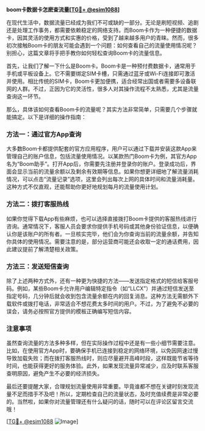 **boom卡数据卡怎麽查流量[[TG💪+ @esim1088](https://t.me/s/esim1088)]**

在现代生活中，数据流量已经成为我们不可或缺的一部分。无论是刷短视频、追剧还是处理工作事务，都需要依赖稳定的网络支持。而Boom卡作为一种便捷的数据卡，因其灵活的使用方式和实惠的价格，受到了越来越多用户的青睐。然而，很多初次接触Boom卡的朋友可能会遇到一个问题：如何查看自己的流量使用情况呢？别担心，这篇文章将手把手教你如何轻松查询Boom卡的流量信息。

首先，让我们了解一下什么是Boom卡。Boom卡是一种预付费数据卡，通常用于手机或平板设备上。它不需要绑定SIM卡槽，只需通过蓝牙或Wi-Fi连接即可激活并使用。相比传统的SIM卡，Boom卡更加便携，适合经常出国或者需要多设备联网的人群。不过，正因为它的灵活性，很多人对其操作流程不太熟悉，尤其是流量查询这一环节。

那么，具体该如何查看Boom卡的流量呢？其实方法非常简单，只需要几个步骤就能搞定。以下是详细的操作指南：

### 方法一：通过官方App查询

大多数Boom卡都提供配套的官方应用程序，用户可以通过下载并安装这款App来管理自己的账户信息，包括流量使用情况。以某款热门Boom卡为例，其官方App名为“Boom助手”。打开App后，你需要先注册并登录你的账户。登录成功后，界面会显示当前的流量余额以及剩余有效期等信息。如果你想更详细地了解流量消耗情况，可以点击“流量记录”选项，这里会列出每次上网的具体时间和流量消耗量。这种方式不仅直观，还能帮助你更好地规划每月的流量使用计划。

### 方法二：拨打客服热线

如果你觉得下载App有些麻烦，也可以选择直接拨打Boom卡提供的客服热线进行咨询。通常情况下，客服人员会要求你提供手机号码或其他身份验证信息，以便确认你是该账户的所有者。一旦核实完毕，他们会为你查询当前的流量余额，并告知你具体的使用情况。需要注意的是，部分运营商可能还会收取一定的通话费用，因此建议提前了解清楚相关政策。

### 方法三：发送短信查询

除了上述两种方式外，还有一种更为快捷的方法——发送指定格式的短信给客服号码。例如，某些Boom卡允许用户编辑特定指令（如“LLCX”）并通过短信发送至指定号码，几分钟后就会收到包含流量余额在内的回复消息。这种方法无需额外下载软件或拨打电话，非常适合不想花费太多时间的用户。不过，为了避免不必要的误会，请务必按照官方提供的模板正确编写短信内容。

### 注意事项

虽然查询流量的方法多种多样，但在实际操作过程中还是有一些小细节需要注意。比如，在使用官方App时，要确保手机已连接到稳定的网络环境，以免因网速过慢导致加载失败；而在拨打客服热线时，则应尽量避开高峰时段，这样既能节省等待时间，也能获得更好的服务体验。此外，如果发现流量异常减少，应及时联系客服查明原因，避免产生不必要的经济损失。

最后还要提醒大家，合理规划流量使用非常重要。毕竟谁都不想在关键时刻发现流量不足而措手不及吧！所以，定期检查自己的流量状态，及时充值续费是非常必要的。当然啦，如果你对流量管理还有什么疑问的话，随时可以在评论区留言交流哦！

[[TG💪+ @esim1088](https://t.me/s/esim1088) ![Image](https://i.postimg.cc/4NQfJmqS/Snipaste-2025-05-13-00-14-12.png)]